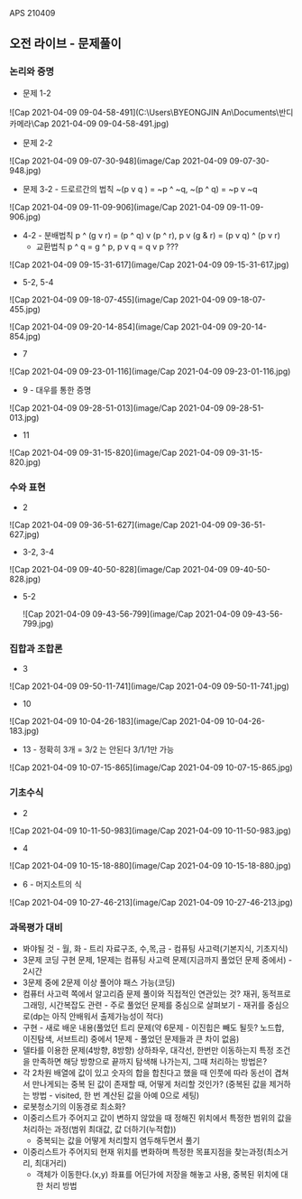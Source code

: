APS 210409



## 오전 라이브 - 문제풀이



### 논리와 증명

- 문제 1-2

![Cap 2021-04-09 09-04-58-491](C:\Users\BYEONGJIN An\Documents\반디카메라\Cap 2021-04-09 09-04-58-491.jpg)

- 문제 2-2

![Cap 2021-04-09 09-07-30-948](image/Cap 2021-04-09 09-07-30-948.jpg)

- 문제 3-2 - 드로르간의 법칙 ~(p v q ) = ~p ^ ~q, ~(p ^ q) = ~p v ~q

![Cap 2021-04-09 09-11-09-906](image/Cap 2021-04-09 09-11-09-906.jpg)

- 4-2 - 분배법칙  p ^ (g v r) =  (p ^ q) v (p ^ r), p v (g & r) =  (p v q) ^ (p v r)
  - 교환법칙 p ^ q =  g ^ p, p v q = q v p ???

![Cap 2021-04-09 09-15-31-617](image/Cap 2021-04-09 09-15-31-617.jpg)

- 5-2, 5-4 

![Cap 2021-04-09 09-18-07-455](image/Cap 2021-04-09 09-18-07-455.jpg)

![Cap 2021-04-09 09-20-14-854](image/Cap 2021-04-09 09-20-14-854.jpg)

- 7

![Cap 2021-04-09 09-23-01-116](image/Cap 2021-04-09 09-23-01-116.jpg)

- 9 - 대우를 통한 증명

![Cap 2021-04-09 09-28-51-013](image/Cap 2021-04-09 09-28-51-013.jpg)

- 11

![Cap 2021-04-09 09-31-15-820](image/Cap 2021-04-09 09-31-15-820.jpg)





### 수와 표현

- 2

![Cap 2021-04-09 09-36-51-627](image/Cap 2021-04-09 09-36-51-627.jpg)

- 3-2, 3-4

![Cap 2021-04-09 09-40-50-828](image/Cap 2021-04-09 09-40-50-828.jpg)

- 5-2

  ![Cap 2021-04-09 09-43-56-799](image/Cap 2021-04-09 09-43-56-799.jpg)



### 집합과 조합론

- 3

![Cap 2021-04-09 09-50-11-741](image/Cap 2021-04-09 09-50-11-741.jpg)

- 10

![Cap 2021-04-09 10-04-26-183](image/Cap 2021-04-09 10-04-26-183.jpg)

- 13 - 정확히 3개 = 3/2 는 안된다 3/1/1만 가능

![Cap 2021-04-09 10-07-15-865](image/Cap 2021-04-09 10-07-15-865.jpg)





### 기초수식

- 2

![Cap 2021-04-09 10-11-50-983](image/Cap 2021-04-09 10-11-50-983.jpg)

- 4

![Cap 2021-04-09 10-15-18-880](image/Cap 2021-04-09 10-15-18-880.jpg)

- 6 - 머지소트의 식

![Cap 2021-04-09 10-27-46-213](image/Cap 2021-04-09 10-27-46-213.jpg)

















### 과목평가 대비

- 봐야될 것 - 월, 화 - 트리 자료구조, 수,목,금 - 컴퓨팅 사고력(기본지식, 기초지식)
- 3문제 코딩 구현 문제, 1문제는 컴퓨팅 사고력 문제(지금까지 풀었던 문제 중에서) - 2시간
- 3문제 중에 2문제 이상 풀어야 패스 가능(코딩)
- 컴퓨터 사고력 쪽에서 알고리즘 문제 풀이와 직접적인 연관있는 것? 재귀, 동적프로그래밍, 시간복잡도 관련 - 주로 풀었던 문제를 중심으로 살펴보기 - 재귀를 중심으로(dp는 아직 안배워서 출제가능성이 적다)
- 구현 - 새로 배운 내용(풀었던 트리 문제(약 6문제 - 이진힙은 빼도 될듯? 노드합, 이진탐색, 서브트리) 중에서 1문제 - 풀었던 문제들과 큰 차이 없음)
- 델타를 이용한 문제(4방향, 8방향) 상하좌우, 대각선, 한번만 이동하는지 특정 조건을 만족하면 해당 방향으로 끝까지 탐색해 나가는지, 그때 처리하는 방법은?
- 각 2차원 배열에 값이 있고 숫자의 합을 합친다고 했을 때 인풋에 따라 동선이 겹쳐서 만나게되는 중복 된 값이 존재할 때, 어떻게 처리할 것인가? (중복된 값을 제거하는 방법 - visited, 한 번 계산된 값을 아예 0으로 세팅)
- 로봇청소기의 이동경로 최소화?
- 이중리스트가 주어지고 값이 변하지 않았을 때 정해진 위치에서 특정한 범위의 값을 처리하는 과정(범위 최대값, 값 더하기(누적합))
  - 중복되는 값을 어떻게 처리할지 염두해두면서 풀기
- 이중리스트가 주어지되 현재 위치를 변화하며 특정한 목표지점을 찾는과정(최소거리, 최대거리)
  - 객체가 이동한다.(x,y) 좌표를 어딘가에 저장을 해놓고 사용, 중복된 위치에 대한 처리 방법